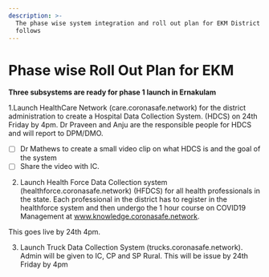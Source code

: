 ```yaml
---
description: >-
  The phase wise system integration and roll out plan for EKM District is as
  follows
---
```


# Phase wise Roll Out Plan for EKM

**Three subsystems are ready for phase 1 launch in Ernakulam**  
  
1.Launch HealthCare Network \(care.coronasafe.network\) for the district administration to create a Hospital Data Collection System. \(HDCS\) on 24th Friday by 4pm. Dr Praveen and Anju are the responsible people for HDCS and will report to DPM/DMO.

* [ ] Dr Mathews to create a small video clip on what HDCS is and the goal of the system
* [ ]  Share the video with IC.

2. Launch Health Force Data Collection system \(healthforce.coronasafe.network\)  \(HFDCS\) for all health professionals in the state. Each professional in the district has to register in the healthforce system and then undergo the 1 hour course on COVID19 Management at www.knowledge.coronasafe.network.

This goes live by 24th 4pm.  
  
3. Launch Truck Data Collection System \(trucks.coronasafe.network\). Admin will be given to IC, CP and SP Rural. This will be issue by 24th Friday by 4pm

